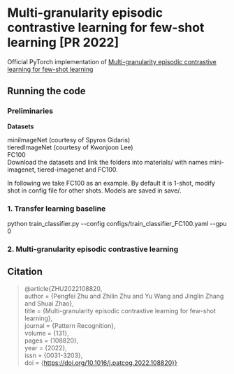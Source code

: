 # Multi-granularity episodic contrastive learning for few-shot learning [PR 2022]
Official PyTorch implementation of [Multi-granularity episodic contrastive learning for few-shot learning](https://www.sciencedirect.com/science/article/pii/S0031320322003016)
## Running the code
### Preliminaries  
**Datasets**  

miniImageNet (courtesy of Spyros Gidaris)  
tieredImageNet (courtesy of Kwonjoon Lee)  
FC100  
Download the datasets and link the folders into materials/ with names mini-imagenet, tiered-imagenet and FC100.

In following we take FC100 as an example. By default it is 1-shot, modify shot in config file for other shots. Models are saved in save/.

### 1. Transfer learning baseline
python train_classifier.py --config configs/train_classifier_FC100.yaml --gpu 0
### 2. Multi-granularity episodic contrastive learning

## Citation
> @article{ZHU2022108820,  
author = {Pengfei Zhu and Zhilin Zhu and Yu Wang and Jinglin Zhang and Shuai Zhao},  
title = {Multi-granularity episodic contrastive learning for few-shot learning},  
journal = {Pattern Recognition},  
volume = {131},  
pages = {108820},  
year = {2022},  
issn = {0031-3203},  
doi = {https://doi.org/10.1016/j.patcog.2022.108820}}  
  	
  	
  	
  	
  	
  	
  	
